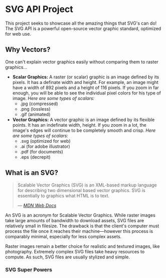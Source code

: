 # SVG API Project
This project seeks to showcase all the amazing things that SVG's can do! The SVG API is a powerful open-source vector graphic standard, optimized for web use.

## Why Vectors?
One can't explain vector graphics easily without comparing them to raster graphics...
- **Scalar Graphics:** A raster (or scalar) graphic is an image defined by its pixels. It has a definate width and height. For example, an image might have a width of 892 pixels and a height of 116 pixels. If you zoom in far enough, you will be able to see the individual pixel colors for his type of image. _Here are some types of scalars:_
  - .jpg (compressed)
  - .png (lossless)
  - .gif (animated)
- **Vector Graphics:** A vector graphic is an image defined by its flexible points. It has an indefinate width, height. If you zoom in a lot, the image's edges will continue to be completely smooth and crisp. _Here are some types of scalars:_
  - .svg (optimized for web)
  - .ai (for adobe illustrator)
  - .pdf (for documents)
  - .eps (decrepit)

## What is an SVG?
> Scalable Vector Graphics (SVG) is an XML-based markup language for describing two dimensional based  vector graphics. SVG is essentially to graphics what HTML is to text.
> 
> _— <a href="https://developer.mozilla.org/en-US/docs/Web/SVG">MDN Web Docs</a>_

An SVG is an acronym for Scalable Vector Graphics. While raster images take large amounts of bandwidth to download assets, SVG files are relatively small in filesize. The drawback is that the client's computer must process the file once it reaches their machine—however this process is comparably minimal, especially for less complex assets.

Raster images remain a better choice for realistic and textured images, like photography. Extremely complex SVG files take heavy resources to compute. As such, SVG files are usually stylized and simple.

### SVG Super Powers

